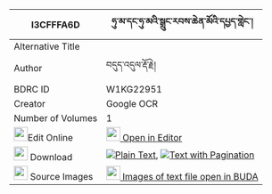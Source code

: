 |I3CFFFA6D|ཧུ་མ་དང་ཧུ་མའི་སྒྲུང་རབས་ཆེན་མོའི་དཔྱད་གླེང་། 
| --- | --- 
|Alternative Title |
|Author| བདུད་འདུལ་རྡོ་རྗེ།
|BDRC ID | W1KG22951
|Creator | Google OCR
|Number of Volumes| 1
|<img width="25" src="https://img.icons8.com/color/25/000000/edit-property.png">Edit Online| [<img width="25" src="https://avatars.githubusercontent.com/u/45091458?s=200&v=4"> Open in Editor](http://editor.openpecha.org/I3CFFFA6D)
|<img width="25" src="https://img.icons8.com/fluent/48/000000/download-2.png"/>  Download | [![](https://img.icons8.com/color/20/000000/txt.png)Plain Text](https://github.com/Openpecha/I3CFFFA6D/releases/download/v1/hu_ma_dang_hu_ma_i_drung_rab_c_plain_I3CFFFA6D.zip), [![](https://img.icons8.com/color/20/000000/txt.png)Text with Pagination](https://github.com/Openpecha/I3CFFFA6D/releases/download/v1/hu_ma_dang_hu_ma_i_drung_rab_c_pages_I3CFFFA6D.zip)
|<img width="25" src="https://img.icons8.com/plasticine/100/000000/pictures-folder.png"/>  Source Images | [<img width="25" src="https://library.bdrc.io/icons/BUDA-small.svg"> Images of text file open in BUDA](https://library.bdrc.io/show/bdr:W1KG22951)